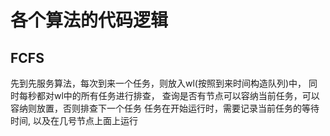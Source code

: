 # 各个算法的代码逻辑

## FCFS
先到先服务算法，每次到来一个任务，则放入wl(按照到来时间构造队列)中，
同时每秒都对wl中的所有任务进行排查，
查询是否有节点可以容纳当前任务，可以容纳则放置，否则排查下一个任务
任务在开始运行时，需要记录当前任务的等待时间,
以及在几号节点上面上运行

